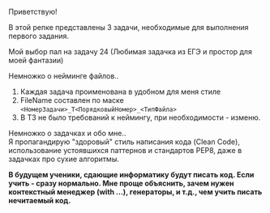 Приветствую!

В этой репке представлены 3 задачи, необходимые для выполнения первого задания.

Мой выбор пал на задачу 24 (Любимая задачка из ЕГЭ и простор для 
моей фантазии)

Немножко о нейминге файлов..
1) Каждая задача проименована в удобном для меня стиле
2) FileName составлен по маске ```<НомерЗадачи>_T<ПорядковыйНомер>_<ТипФайла>```
3) В ТЗ не было требований к неймингу, при необходимости - изменю.

Немножко о задачках и обо мне.. \
Я пропагандирую "здоровый" стиль написания кода (Clean Code),
использование устоявшихся паттернов и стандартов PEP8, даже в задачках 
про сухие алгоритмы. 

**В будущем ученики, сдающие информатику будут писать код.
Если учить - сразу нормально. Мне проще объяснить, зачем нужен 
контекстный менеджер (with ...), генераторы, и т.д., чем учить писать нечитаемый код.**